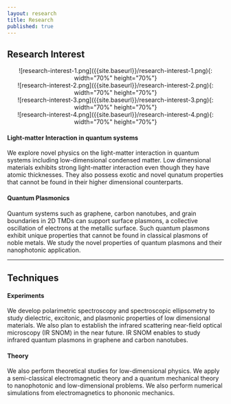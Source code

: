 ```yaml
---
layout: research
title: Research
published: true
---
```


## Research Interest
<center>![research-interest-1.png]({{site.baseurl}}/research-interest-1.png){: width="70%" height="70%"}</center>
<center>![research-interest-2.png]({{site.baseurl}}/research-interest-2.png){: width="70%" height="70%"}</center>
<center>![research-interest-3.png]({{site.baseurl}}/research-interest-3.png){: width="70%" height="70%"}</center>
<center>![research-interest-4.png]({{site.baseurl}}/research-interest-4.png){: width="70%" height="70%"}</center>

#### Light-matter Interaction in quantum systems
We explore novel physics on the light-matter interaction in quantum systems including low-dimensional condensed matter. Low dimensional materials exhibits strong light-matter interaction even though they have atomic thicknesses. They also possess exotic and novel qunatum properties that cannot be found in their higher dimensional counterparts.
#### Quantum Plasmonics
Quantum systems such as graphene, carbon nanotubes, and grain boundaries in 2D TMDs can support surface plasmons, a collective oscillation of electrons at the metallic surface. Such quantum plasmons exhibit unique properties that cannot be found in classical plasmons of noble metals. We study the novel properties of quantum plasmons and their nanophotonic application.

---

## Techniques
#### Experiments
We develop polarimetric spectroscopy and spectroscopic ellipsometry to study dielectric, excitonic, and plasmonic properties of low dimensional materials.
We also plan to establish the infrared scattering near-field optical microscopy (IR SNOM) in the near future. IR SNOM enables to study infrared quantum plasmons in graphene and carbon nanotubes.

#### Theory
We also perform theoretical studies for low-dimensional physics. We apply a semi-classical electromagnetic theory and a quantum mechanical theory to nanophotonic and low-dimensional problems. We also perform numerical simulations from electromagnetics to phononic mechanics.
